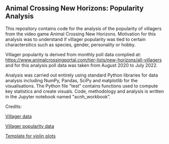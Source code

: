 ## Animal Crossing New Horizons: Popularity Analysis

This repository contains code for the analysis of the popularity of villagers from the video game Animal Crossing New Horizons. Motivation for this analysis was to understand if villager popularity was tied to certain charactersitics such as species, gender, personality or hobby. 

Villager popularity is derived from monthly poll data complied at: https://www.animalcrossingportal.com/tier-lists/new-horizons/all-villagers and for this analysis poll data was taken from August 2020 to July 2022.  

Analysis was carried out entirely using standard Python libraries for data analysis including NumPy, Pandas, SciPy and matplotlib for the visualisations. The Python file "test" contains functions used to compute key statistics and create visuals. Code, methodology and analysis is written in the Jupyter notebook named "acnh_workbook".  

Credits: 

[Villager data](https://www.kaggle.com/datasets/jessicali9530/animal-crossing-new-horizons-nookplaza-dataset)

[Villager popularity data](https://www.animalcrossingportal.com/tier-lists/new-horizons/all-villagers)

[Template for violin plots](https://www.python-graph-gallery.com/web-ggbetweenstats-with-matplotlib)
